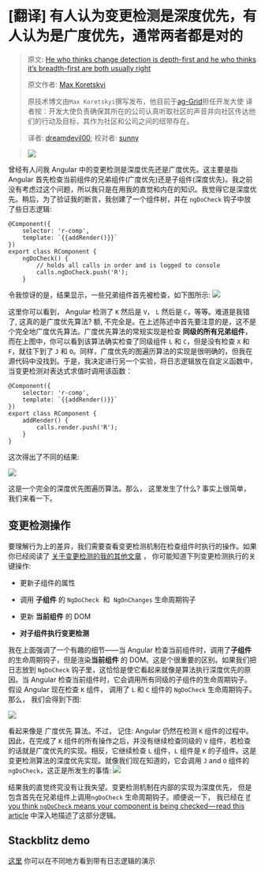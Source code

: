 # [翻译] 有人认为变更检测是深度优先，有人认为是广度优先，通常两者都是对的

> 原文: [He who thinks change detection is depth-first and he who thinks it’s breadth-first are both usually right](https://blog.angularindepth.com/he-who-thinks-change-detection-is-depth-first-and-he-who-thinks-its-breadth-first-are-both-usually-8b6bf24a63e6)
>
> 原文作者: [Max Koretskyi](https://blog.angularindepth.com/@maxim.koretskyi)
>
> 原技术博文由`Max Koretskyi`撰写发布，他目前于[ag-Grid](https://angular-grid.ag-grid.com/?utm_source=medium&utm_medium=blog&utm_campaign=angularcustom)担任开发大使
> 译者按：开发大使负责确保其所在的公司认真听取社区的声音并向社区传达他们的行动及目标，其作为社区和公司之间的纽带存在。
>
> 译者: [dreamdevil00](https://github.com/dreamdevil00); 校对者: [sunny](https://segmentfault.com/u/lx1036/articles)

> ![](../assets/angular-51/1.png)

曾经有人问我 Angular 中的变更检测是深度优先还是广度优先。这主要是指 Angular 首先检查当前组件的兄弟组件(广度优先)还是子组件(深度优先)。我之前没有考虑过这个问题，所以我只是在用我的直觉和内在的知识。我觉得它是深度优先。稍后，为了验证我的断言，我创建了一个组件树，并在 `ngDoCheck` 钩子中放了些日志逻辑:

```
@Component({
    selector: 'r-comp',
    template: `{{addRender()}}`
})
export class RComponent {
    ngDoCheck() {
        // holds all calls in order and is logged to console
        calls.ngDoCheck.push('R');
    }
```

令我惊讶的是，结果显示，一些兄弟组件首先被检查，如下图所示:
![](../assets/angular-51/2.gif)

这里你可以看到， Angular 检测了 `K` 然后是 `V`， `L` 然后是 `C`，等等。难道是我错了, 这真的是广度优先算法? 额, 不完全是。在上述陈述中首先要注意的是，这不是个完全地广度优先算法。广度优先算法的常规实现是检查 **同级的所有兄弟组件**，而在上图中，你可以看到该算法确实检查了同级组件 `L` 和 `C`，但是没有检查 `X` 和 `F`，就往下到了 `J` 和 `O`。同样，广度优先的图遍历算法的实现是很明确的，但我在源代码中没找到。于是，我决定进行另一个实验，将日志逻辑放在自定义函数中，当变更检测对表达式求值时调用该函数：

```
@Component({
    selector: 'r-comp',
    template: `{{addRender()}}`
})
export class RComponent {
    addRender() {
        calls.render.push('R');
    }
}
```

这次得出了不同的结果:

![](../assets/angular-51/3.gif)

这是一个完全的深度优先图遍历算法。那么， 这里发生了什么? 事实上很简单， 我们来看一下。

## 变更检测操作

要理解行为上的差异，我们需要查看变更检测机制在检查组件时执行的操作。如果你已经阅读了 [关于变更检测的我的其他文章](https://blog.angularindepth.com/these-5-articles-will-make-you-an-angular-change-detection-expert-ed530d28930) ， 你可能知道下列变更检测执行的关键操作:

- 更新子组件的属性

- 调用 **子组件** 的 `NgDoCheck`  和  `NgOnChanges` 生命周期钩子

- 更新 **当前组件** 的 DOM

- **对子组件执行变更检测**

我在上面强调了一个有趣的细节——当 Angular 检查当前组件时，调用了**子组件**的生命周期钩子，但是渲染**当前组件** 的 DOM。这是个很重要的区别。如果我们把日志放到 `NgDoCheck` 钩子里，这恰恰是使它看起来就像是算法执行深度优先的原因。当 Angular 检查当前组件时，它会调用所有同级的子组件的生命周期钩子。假设 Angular 现在检查 `K` 组件， 调用了 `L` 和 `C` 组件的 `NgDoCheck` 生命周期钩子。 那么， 我们会得到下图:

![](../assets/angular-51/4.gif)

看起来像是 广度优先 算法。不过， 记住: Angular 仍然在检测 `K` 组件的过程中。因此，在完成了 `K` 组件的所有操作之后，并没有继续检查同级的 `V` 组件，若检查的话就是广度优先的实现。相反，它继续检查 `L` 组件，`L` 组件是 `K` 的子组件。这是变更检测算法的深度优先实现。就像我们现在知道的，它会调用 `J` and `O` 组件的 `ngDoCheck`，这正是所发生的事情:
![](../assets/angular-51/5.gif)

结果我的直觉终究没有让我失望。变更检测机制在内部的实现为深度优先， 但是包含首先在兄弟组件上调用`ngDoCheck` 生命周期钩子。顺便说一下， 我已经在 [If you think `ngDoCheck` means your component is being checked — read this article](https://blog.angularindepth.com/if-you-think-ngdocheck-means-your-component-is-being-checked-read-this-article-36ce63a3f3e5) 中深入地描述了这部分逻辑。

## Stackblitz demo

[这里](https://stackblitz.com/edit/depth-or-breadth-first) 你可以在不同地方看到带有日志逻辑的演示
